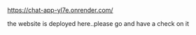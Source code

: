 https://chat-app-yl7e.onrender.com/

the website is deployed here..please go and have a check on it

